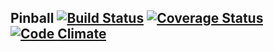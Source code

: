 ## Pinball [![Build Status](https://travis-ci.org/zhulik/pinball.svg?branch=master)](https://travis-ci.org/zhulik/pinball) [![Coverage Status](https://img.shields.io/coveralls/zhulik/pinball.svg)](https://coveralls.io/r/zhulik/pinball?branch=master) [![Code Climate](https://codeclimate.com/github/zhulik/pinball.png)](https://codeclimate.com/github/zhulik/pinball)